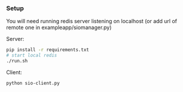 ### Setup

You will need running redis server listening on localhost (or add url of remote one in exampleapp/siomanager.py)

Server:

```sh
pip install -r requirements.txt
# start local redis
./run.sh
```

Client:

```sh
python sio-client.py
```